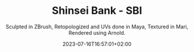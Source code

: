 ---
title: "Shinsei Bank - SBI"
description: "Goblin concept digital sculpture with human-like skin. Learned a lot of quick tips and look development."
subtitle: "Sculpted in ZBrush, Retopologized and UVs done in Maya, Textured in Mari, Rendered using Arnold."
projectURL: "https://apelsinmarketplace.com"
date: 2023-07-16T16:57:01+02:00
draft: false
---